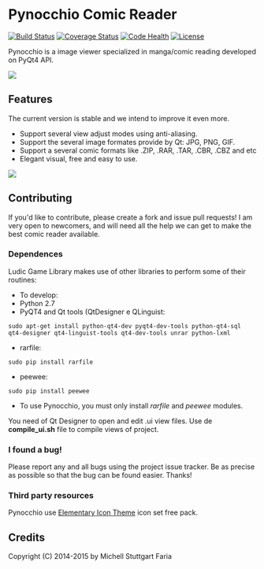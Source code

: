 Pynocchio Comic Reader
==================
[![Build Status](https://travis-ci.org/mstuttgart/pynocchio-comic-reader.svg?branch=develop)](https://travis-ci.org/mstuttgart/pynocchio-comic-reader)
[![Coverage Status](https://coveralls.io/repos/github/mstuttgart/pynocchio-comic-reader/badge.svg?branch=develop)](https://coveralls.io/github/mstuttgart/pynocchio-comic-reader?branch=develop)
[![Code Health](https://landscape.io/github/mstuttgart/pycep-correios/develop/landscape.svg?style=plastic)](https://landscape.io/github/mstuttgart/pycep-correios/develop)
[![License](https://img.shields.io/badge/license-MIT-blue.svg)](https://raw.githubusercontent.com/kefir500/ghstats/master/LICENSE)

Pynocchio is a image viewer specialized in manga/comic reading
developed on PyQt4 API.

![](https://lh3.googleusercontent.com/-NUdXYl_JOjs/VvFn3L812JI/AAAAAAAAFlg/B9ykmSlwcG4OkD6a7x7WoaXW9SZlC-ddwCCo/s1152-Ic42/snapshot4.png)

## Features
The current version is stable and we intend to improve it even more.

* Support several view adjust modes using anti-aliasing.
* Support the several image formates provide by Qt: JPG, PNG, GIF.
* Support a several comic formats like .ZIP, .RAR, .TAR, .CBR, .CBZ and etc
* Elegant visual, free and easy to use.

![](https://lh3.googleusercontent.com/-b9aym21zMx4/VvFn1uNp39I/AAAAAAAAFls/-S0EtcegtHoafXJVLCbz5Rga5zbmI0FqQCCo/s1024-Ic42/snapshot5.png)

## Contributing
If you'd like to contribute, please create a fork and issue pull requests! I am
very open to newcomers, and will need all the help we can get to make the best
comic reader available.

### Dependences
Ludic Game Library makes use of other libraries to perform some of their routines:

* To develop:
* Python 2.7
* PyQT4 and Qt tools (QtDesigner e QLinguist: 
```
sudo apt-get install python-qt4-dev pyqt4-dev-tools python-qt4-sql qt4-designer qt4-linguist-tools qt4-dev-tools unrar python-lxml
```
* rarfile: 
```
sudo pip install rarfile
```
* peewee: 
```
sudo pip install peewee
```

* To use Pynocchio, you must only install *rarfile* and *peewee* modules.

You need of Qt Designer to open and edit .ui view files.
Use de **compile_ui.sh** file to compile views of project.

### I found a bug!
Please report any and all bugs using the project issue
tracker. Be as precise as possible so that the bug can be found easier. Thanks!

### Third party resources
Pynocchio use [Elementary Icon Theme](https://github.com/mstuttgart/elementary3-icon-theme) icon set free pack.

## Credits
Copyright (C) 2014-2015 by Michell Stuttgart Faria
